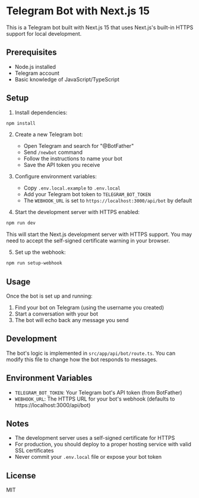 # Telegram Bot with Next.js 15

This is a Telegram bot built with Next.js 15 that uses Next.js's built-in HTTPS support for local development.

## Prerequisites

- Node.js installed
- Telegram account
- Basic knowledge of JavaScript/TypeScript

## Setup

1. Install dependencies:
```bash
npm install
```

2. Create a new Telegram bot:
   - Open Telegram and search for "@BotFather"
   - Send `/newbot` command
   - Follow the instructions to name your bot
   - Save the API token you receive

3. Configure environment variables:
   - Copy `.env.local.example` to `.env.local`
   - Add your Telegram bot token to `TELEGRAM_BOT_TOKEN`
   - The `WEBHOOK_URL` is set to `https://localhost:3000/api/bot` by default

4. Start the development server with HTTPS enabled:
```bash
npm run dev
```
This will start the Next.js development server with HTTPS support. You may need to accept the self-signed certificate warning in your browser.

5. Set up the webhook:
```bash
npm run setup-webhook
```

## Usage

Once the bot is set up and running:

1. Find your bot on Telegram (using the username you created)
2. Start a conversation with your bot
3. The bot will echo back any message you send

## Development

The bot's logic is implemented in `src/app/api/bot/route.ts`. You can modify this file to change how the bot responds to messages.

## Environment Variables

- `TELEGRAM_BOT_TOKEN`: Your Telegram bot's API token (from BotFather)
- `WEBHOOK_URL`: The HTTPS URL for your bot's webhook (defaults to https://localhost:3000/api/bot)

## Notes

- The development server uses a self-signed certificate for HTTPS
- For production, you should deploy to a proper hosting service with valid SSL certificates
- Never commit your `.env.local` file or expose your bot token

## License

MIT
